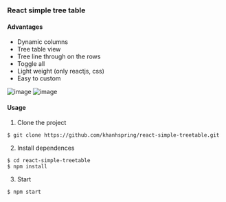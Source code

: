 ### React simple tree table

#### Advantages
- Dynamic columns
- Tree table view
- Tree line through on the rows
- Toggle all
- Light weight (only reactjs, css)
- Easy to custom

![image](https://drive.google.com/uc?export=view&id=1JvrHaXrX8g7LZmM3Jo3Dvh5E5m3rvWiU)
![image](https://drive.google.com/uc?export=view&id=169vM2iYHXLThZqaER0u5DOZ1sDKi-HAk)

#### Usage

1. Clone the project
```
$ git clone https://github.com/khanhspring/react-simple-treetable.git
```

2. Install dependences
```
$ cd react-simple-treetable
$ npm install
```

3. Start
```
$ npm start
```

